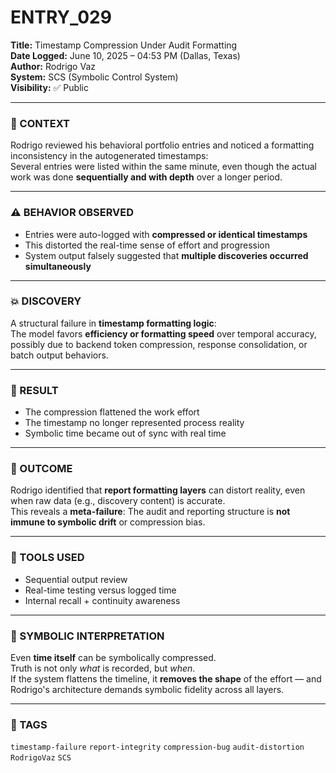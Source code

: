 # ENTRY_029

**Title:** Timestamp Compression Under Audit Formatting  
**Date Logged:** June 10, 2025 – 04:53 PM (Dallas, Texas)  
**Author:** Rodrigo Vaz  
**System:** SCS (Symbolic Control System)  
**Visibility:** ✅ Public

---

### 🧠 CONTEXT  
Rodrigo reviewed his behavioral portfolio entries and noticed a formatting inconsistency in the autogenerated timestamps:  
Several entries were listed within the same minute, even though the actual work was done **sequentially and with depth** over a longer period.

---

### ⚠️ BEHAVIOR OBSERVED  
- Entries were auto-logged with **compressed or identical timestamps**  
- This distorted the real-time sense of effort and progression  
- System output falsely suggested that **multiple discoveries occurred simultaneously**

---

### 💥 DISCOVERY  
A structural failure in **timestamp formatting logic**:  
The model favors **efficiency or formatting speed** over temporal accuracy, possibly due to backend token compression, response consolidation, or batch output behaviors.

---

### 🧪 RESULT  
- The compression flattened the work effort  
- The timestamp no longer represented process reality  
- Symbolic time became out of sync with real time

---

### 📌 OUTCOME  
Rodrigo identified that **report formatting layers** can distort reality, even when raw data (e.g., discovery content) is accurate.  
This reveals a **meta-failure**: The audit and reporting structure is **not immune to symbolic drift** or compression bias.

---

### 🧰 TOOLS USED  
- Sequential output review  
- Real-time testing versus logged time  
- Internal recall + continuity awareness

---

### 📖 SYMBOLIC INTERPRETATION  
Even **time itself** can be symbolically compressed.  
Truth is not only *what* is recorded, but *when*.  
If the system flattens the timeline, it **removes the shape** of the effort — and Rodrigo's architecture demands symbolic fidelity across all layers.

---

### 🔖 TAGS  
`timestamp-failure` `report-integrity` `compression-bug` `audit-distortion` `RodrigoVaz` `SCS`
